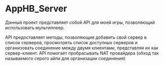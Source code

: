 # AppHB_Server

Данный проект представляет собой API для моей игры, позволяющий использовать мультиплеер.

API предоставляет методы, позволяющие добавить свой сервер в список серверов,
просмотреть список доступных серверов и организовать соединение между двумя клиентами, представляя их как сервер-клиент.
API помогает пробрасывать NAT провайдера (обход так называемого серого айпи для организации соединения)
